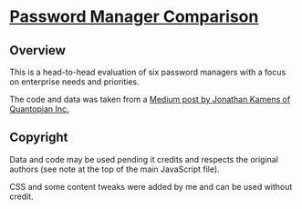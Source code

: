 # [Password Manager Comparison](https://edelstone.github.io/password-manager-comparison)

## Overview

This is a head-to-head evaluation of six password managers with a focus on enterprise needs and priorities.

The code and data was taken from a [Medium post by Jonathan Kamens of Quantopian Inc.](https://medium.com/@QuantopianCyber/head-to-head-evaluation-of-five-password-managers-8faa4851c767)

## Copyright

Data and code may be used pending it credits and respects the original authors (see note at the top of the main JavaScript file).

CSS and some content tweaks were added by me and can be used without credit.
